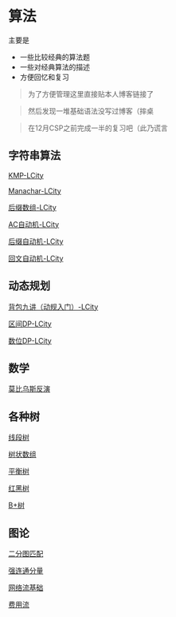 # 算法

主要是
- 一些比较经典的算法题
- 一些对经典算法的描述
- 方便回忆和复习

> 为了方便管理这里直接贴本人博客链接了

> 然后发现一堆基础语法没写过博客（摔桌

> 在12月CSP之前完成一半的复习吧（此乃谎言

## 字符串算法
[KMP-LCity]()

[Manachar-LCity]()

[后缀数组-LCity]()

[AC自动机-LCity]()

[后缀自动机-LCity]()

[回文自动机-LCity]()

## 动态规划
[背包九讲（动规入门）-LCity]()

[区间DP-LCity]()

[数位DP-LCity]()

## 数学
[莫比乌斯反演]()

## 各种树
[线段树]()

[树状数组]()

[平衡树]()

[红黑树]()

[B+树]()


## 图论
[二分图匹配]()

[强连通分量]()

[网络流基础]()

[费用流]()






